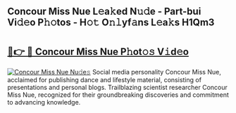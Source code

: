 ## Concour Miss Nue L𝚎a𝚔ed N𝚞𝚍e - Part-bui Vi𝚍𝚎o P𝚑𝚘tos - H𝚘𝚝 O𝚗𝚕yf𝚊ns L𝚎a𝚔s H1Qm3

# <h2><a href="http://kff5d5g.oniu.top/?m=Concour+Miss+Nue">🔗👉 🔴 Concour Miss Nue P𝚑ot𝚘𝚜 V𝚒d𝚎o</a></h2>

[![Concour Miss Nue Nu𝚍e𝚜](https://i.imgur.com/0qMVB7G.gif)](http://kff5d5g.oniu.top/?m=Concour+Miss+Nue)
Social media personality Concour Miss Nue, acclaimed for publishing dance and lifestyle material, consisting of presentations and personal blogs. Trailblazing scientist researcher Concour Miss Nue, recognized for their groundbreaking discoveries and commitment to advancing knowledge.  
